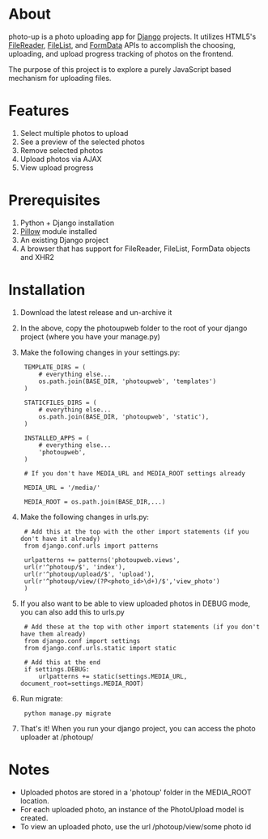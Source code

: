About
======
photo-up is a photo uploading app for [Django](https://www.djangoproject.com/) projects. It utilizes HTML5's [FileReader](https://developer.mozilla.org/en-US/docs/Web/API/FileReader), [FileList](https://developer.mozilla.org/en-US/docs/Web/API/FileList), and [FormData](https://developer.mozilla.org/en-US/docs/Web/API/FormData) APIs to accomplish the choosing, uploading, and upload progress tracking of photos on the frontend. 

The purpose of this project is to explore a purely JavaScript based mechanism for uploading files.

Features
========
1. Select multiple photos to upload
2. See a preview of the selected photos
3. Remove selected photos
4. Upload photos via AJAX
5. View upload progress

Prerequisites
==============
1. Python + Django installation
2. [Pillow](https://github.com/python-pillow/Pillow) module installed
3. An existing Django project
4. A browser that has support for FileReader, FileList, FormData objects and XHR2

Installation
======================
1. Download the latest release and un-archive it
2. In the above, copy the photoupweb folder to the root of your django project (where you have your manage.py)
3. Make the following changes in your settings.py:

   ```
    TEMPLATE_DIRS = (
        # everything else...
        os.path.join(BASE_DIR, 'photoupweb', 'templates')
    )

    STATICFILES_DIRS = (
        # everything else...
        os.path.join(BASE_DIR, 'photoupweb', 'static'),
    )

    INSTALLED_APPS = (
        # everything else...
        'photoupweb',
    )
    
    # If you don't have MEDIA_URL and MEDIA_ROOT settings already
    
    MEDIA_URL = '/media/'
    
    MEDIA_ROOT = os.path.join(BASE_DIR,...) 
   ```

4. Make the following changes in urls.py:

   ```
    # Add this at the top with the other import statements (if you don't have it already)
    from django.conf.urls import patterns
   
    urlpatterns += patterns('photoupweb.views',
    url(r'^photoup/$', 'index'),
    url(r'^photoup/upload/$', 'upload'),
    url(r'^photoup/view/(?P<photo_id>\d+)/$','view_photo')
    )
   ```

5. If you also want to be able to view uploaded photos in DEBUG mode, you can also add this to urls.py

   ```
    # Add these at the top with other import statements (if you don't have them already)
    from django.conf import settings
    from django.conf.urls.static import static

    # Add this at the end
    if settings.DEBUG:
        urlpatterns += static(settings.MEDIA_URL, document_root=settings.MEDIA_ROOT)
   ```

6. Run migrate:

   ```
    python manage.py migrate
   ```

7. That's it! When you run your django project, you can access the photo uploader at /photoup/

Notes
==============
* Uploaded photos are stored in a 'photoup' folder in the MEDIA_ROOT location.
* For each uploaded photo, an instance of the PhotoUpload model is created.
* To view an uploaded photo, use the url /photoup/view/some photo id
